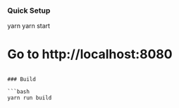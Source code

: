 ### Quick Setup

yarn
yarn start
# Go to http://localhost:8080
```

### Build

```bash
yarn run build
```

